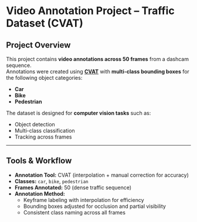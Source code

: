 # Video Annotation Project – Traffic Dataset (CVAT)

## Project Overview
This project contains **video annotations across 50 frames** from a dashcam sequence.  
Annotations were created using **[CVAT](https://cvat.ai/)** with **multi-class bounding boxes** for the following object categories:
- **Car**
- **Bike**
- **Pedestrian**

The dataset is designed for **computer vision tasks** such as:
- Object detection
- Multi-class classification
- Tracking across frames

---

## Tools & Workflow
- **Annotation Tool:** CVAT (interpolation + manual correction for accuracy)  
- **Classes:** `car`, `bike`, `pedestrian`  
- **Frames Annotated:** 50 (dense traffic sequence)  
- **Annotation Method:**  
  - Keyframe labeling with interpolation for efficiency  
  - Bounding boxes adjusted for occlusion and partial visibility  
  - Consistent class naming across all frames